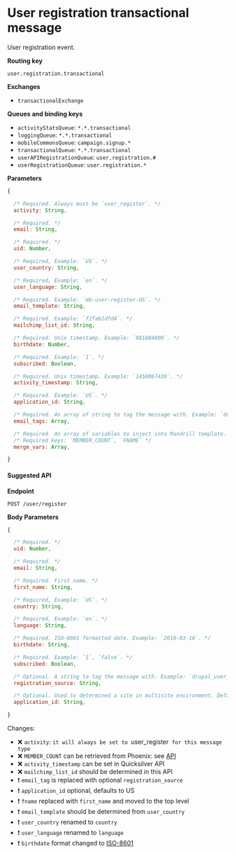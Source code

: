 # User registration transactional message

User registration event.

**Routing key**

`user.registration.transactional`

**Exchanges**
- `transactionalExchange`

**Queues and binding keys**
- `activityStatsQueue`: `*.*.transactional`
- `loggingQueue`: `*.*.transactional`
- `mobileCommonsQueue`: `campaign.signup.*`
- `transactionalQueue`: `*.*.transactional`
- `userAPIRegistrationQueue`: `user.registration.#`
- `userRegistrationQueue`: `user.registration.*`

**Parameters**

```js
{

  /* Required. Always must be `user_register`. */
  activity: String,

  /* Required. */
  email: String,

  /* Required. */
  uid: Number,

  /* Required, Example: `US`. */
  user_country: String,

  /* Required, Example: `en`. */
  user_language: String,

  /* Required. Example: `mb-user-register-US`. */
  email_template: String,

  /* Required. Example: `f2fab1dfd4`. */
  mailchimp_list_id: String,

  /* Required. Unix timestamp. Example: `881884800`. */
  birthdate: Number,

  /* Required. Example: `1`. */
  subscribed: Boolean,

  /* Required. Unix timestamp. Example: `1458067430`. */
  activity_timestamp: String,

  /* Required. Example: `US`. */
  application_id: String,

  /* Required. An array of string to tag the message with. Example: `drupal_user_register`. */
  email_tags: Array,

  /* Required. An array of variables to inject into Mandrill template. */
  /* Required keys: `MEMBER_COUNT`, `FNAME` */
  merge_vars: Array,

}
```

#### Suggested API

**Endpoint**

`POST /user/register`

**Body Parameters**

```js
{

  /* Required. */
  uid: Number,

  /* Required. */
  email: String,

  /* Required. First name. */
  first_name: String,

  /* Required, Example: `US`. */
  country: String,

  /* Required, Example: `en`. */
  language: String,

  /* Required. ISO-8601 formatted date. Example: `2016-03-16`. */
  birthdate: String,

  /* Required. Example: `1`, `false`. */
  subscribed: Boolean,

  /* Optional. A string to tag the message with. Example: `drupal_user_register`. */
  registration_source: String,

  /* Optional. Used to determined a site in multisite environment. Default: `US`. */
  application_id: String,

}
```

Changes:

- :x: `activity`: `it will always be set to `user_register` for this message type`
- :x: `MEMBER_COUNT` can be retrieved from Phoenix: see [API](https://github.com/DoSomething/phoenix/wiki/API#get-member-count)
- :x: `activity_timestamp` can be set in Quicksilver API
- :x: `mailchimp_list_id` should be determined in this API
- :heavy_exclamation_mark: `email_tag` is replaced with optional `registration_source`
- :heavy_exclamation_mark: `application_id` optional, defaults to US
- :heavy_exclamation_mark: `fname` replaced with `first_name` and moved to the top level
- :heavy_exclamation_mark: `email_template` should be determined from `user_country`
- :heavy_exclamation_mark: `user_country` renamed to `country`
- :heavy_exclamation_mark: `user_language` renamed to `language`
- :heavy_exclamation_mark: `birthdate` format changed to [ISO-8601](https://en.wikipedia.org/wiki/ISO_8601)
